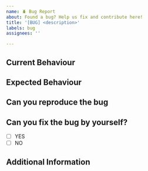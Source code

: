 ```yaml
---
name: 🪲 Bug Report
about: Found a bug? Help us fix and contribute here!
title: '[BUG] <description>'
labels: bug
assignees: ''

---
```


<!-- Put a 'x' between the box  and avoid spaces to tickmark.
Example: 
- [ x]  WRONG
- [x ] WRONG
- [x] CORRECT
 -->

## Current Behaviour 
<!-- Describe about the current bug the you are facing -->

## Expected Behaviour
<!-- Describe how you expect the behaviour should be -->

## Can you reproduce the bug
<!-- Provide the steps to reproduce the bug -->

## Can you fix the bug by yourself?

- [ ] YES
- [ ] NO

## Additional Information
<!-- Any additional information that you would like to provide -->